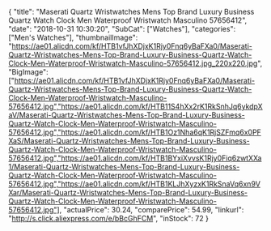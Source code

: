 {
	"title": "Maserati Quartz Wristwatches Mens Top Brand Luxury Business Quartz Watch Clock Men Waterproof Wristwatch Masculino 57656412",
	"date": "2018-10-31 10:30:20",
	"SubCat": ["Watches"],
	"categories": ["Men's Watches"],
	"thumbnailImage": "https://ae01.alicdn.com/kf/HTB1vfJhXDjxK1Rjy0Fnq6yBaFXa0/Maserati-Quartz-Wristwatches-Mens-Top-Brand-Luxury-Business-Quartz-Watch-Clock-Men-Waterproof-Wristwatch-Masculino-57656412.jpg_220x220.jpg",
	"BigImage": ["https://ae01.alicdn.com/kf/HTB1vfJhXDjxK1Rjy0Fnq6yBaFXa0/Maserati-Quartz-Wristwatches-Mens-Top-Brand-Luxury-Business-Quartz-Watch-Clock-Men-Waterproof-Wristwatch-Masculino-57656412.jpg","https://ae01.alicdn.com/kf/HTB11S4hXx2rK1RkSnhJq6ykdpXaV/Maserati-Quartz-Wristwatches-Mens-Top-Brand-Luxury-Business-Quartz-Watch-Clock-Men-Waterproof-Wristwatch-Masculino-57656412.jpg","https://ae01.alicdn.com/kf/HTB1Oz1Nha6qK1RjSZFmq6x0PFXaS/Maserati-Quartz-Wristwatches-Mens-Top-Brand-Luxury-Business-Quartz-Watch-Clock-Men-Waterproof-Wristwatch-Masculino-57656412.jpg","https://ae01.alicdn.com/kf/HTB1BYxiXvvsK1Rjy0Fiq6zwtXXa1/Maserati-Quartz-Wristwatches-Mens-Top-Brand-Luxury-Business-Quartz-Watch-Clock-Men-Waterproof-Wristwatch-Masculino-57656412.jpg","https://ae01.alicdn.com/kf/HTB1KLJhXyzxK1RkSnaVq6xn9VXar/Maserati-Quartz-Wristwatches-Mens-Top-Brand-Luxury-Business-Quartz-Watch-Clock-Men-Waterproof-Wristwatch-Masculino-57656412.jpg"],
	"actualPrice": 30.24,
	"comparePrice": 54.99,
	"linkurl": "http://s.click.aliexpress.com/e/bBcGhFCM",
	"inStock": 72
}
